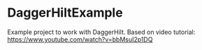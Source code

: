 # DaggerHiltExample
Example project to work with DaggerHilt. 
Based on video tutorial: https://www.youtube.com/watch?v=bbMsuI2p1DQ
